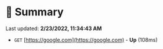 # 📖 Summary
Last updated: **2/23/2022, 11:34:43 AM**

- `GET` [https://google.com](https://google.com) - **Up** (108ms)
